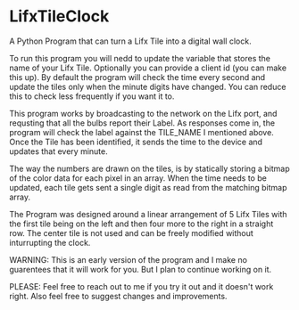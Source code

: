 # LifxTileClock
A Python Program that can turn a Lifx Tile into a digital wall clock.

To run this program you will nedd to update the variable that stores the name of your Lifx Tile. Optionally you can provide a client id
(you can make this up). By default the program will check the time every second and update the tiles only when the minute digits have 
changed. You can reduce this to check less frequently if you want it to.

This program works by broadcasting to the network on the Lifx port, and requsting that all the bulbs report their Label. As responses come
in, the program will check the label against the TILE_NAME I mentioned above. Once the Tile has been identified, it sends the time to the 
device and updates that every minute.

The way the numbers are drawn on the tiles, is by statically storing a bitmap of the color data for each pixel in an array. When the time 
needs to be updated, each tile gets sent a single digit as read from the matching bitmap array. 

The Program was designed around a linear arrangement of 5 Lifx Tiles with the first tile being on the left and then four more to the 
right in a straight row. The center tile is not used and can be freely modified without inturrupting the clock.

WARNING: This is an early version of the program and I make no guarentees that it will work for you. But I plan to continue working on it. 

PLEASE:  Feel free to reach out to me if you try it out and it doesn't work right. Also feel free to suggest changes and improvements.
